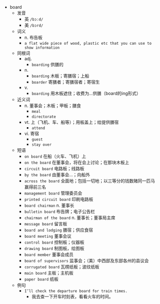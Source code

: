 - board
  - 发音
    - 英 `/bɔːd/`
    - 美 `/bɔrd/`
  - 词义
    - n. 布告板
    - `a flat wide piece of wood, plastic etc that you can use to show information`
  - 同根词
    - adj.
      - `boarding` 供膳的
    - n.
      - `boarding` 木板；寄膳宿；上船
      - `boarder` 寄膳者；寄膳宿者；寄宿生
    - v.
      - `boarding` 用木板遮住；收费为…供膳（board的ing形式）
  - 近义词
    - n. 董事会；木板；甲板；膳食
      - `meal`
      - `directorate`
    - vt. 上（飞机、车、船等）；用板盖上；给提供膳宿
      - `attend`
    - vi. 寄宿
      - `guest`
      - `stay over`
  - 短语
    - `on board` 在船（火车、飞机）上 
    - `on the board` 在董事会，将在会上讨论；在那块木板上 
    - `circuit board` 电路板；线路板 
    - `by the board` 由董事会…；向船外 
    - `across the board` 全面地；包括一切地；以三等分的钱数赌同一匹马赢得前三名 
    - `management board` 管理委员会 
    - `printed circuit board` 印刷电路板 
    - `board chairman` n. 董事长 
    - `bulletin board` 布告牌；电子公告栏 
    - `chairman of the board` n. 董事长；董事局主席 
    - `message board` 留言板 
    - `board and lodging` 膳宿；供应食宿 
    - `board meeting` 董事会议 
    - `control board` 控制板；仪器板 
    - `drawing board` 制图板，绘图板 
    - `board member` 董事会成员 
    - `board of supervisors` 监事会；（美）中西部及东部各州的县议会 
    - `corrugated board` 瓦楞纸板；波纹纸板 
    - `main board` 主板；主机板 
    - `paper board` 纸板 
  - 例句
    - `I’ll check the departure board for train times.`
      - 我去查一下开车时刻表，看看火车的时间。

